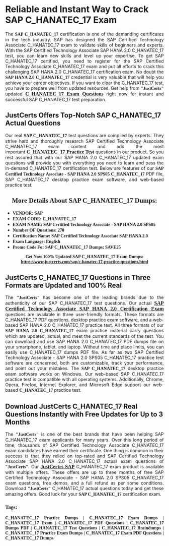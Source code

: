 <h1><strong>Reliable and Instant Way to Crack SAP C_HANATEC_17 Exam</strong></h1>

<p style="text-align: justify;">The <span style="font-family:Georgia,serif;"><strong>SAP C_HANATEC_17</strong></span> certification is one of the demanding certificates in the tech industry. SAP has designed the SAP Certified Technology Associate C_HANATEC_17 exam to validate skills of beginners and experts. With the SAP Certified Technology Associate SAP HANA 2.0 C_HANATEC_17 test, you can learn new skills and level up your expertise. To get SAP C_HANATEC_17 certified, you need to register for the SAP Certified Technology Associate C_HANATEC_17 exam and put all efforts to crack this challenging SAP HANA 2.0 C_HANATEC_17 certification exam. No doubt the <span style="font-family:Georgia,serif;"><strong>SAP HANA 2.0 C_HANATEC_17</strong></span> credential is very valuable that will help you achieve your career objectives. If you want to clear the C_HANATEC_17 test, you have to prepare well from updated resources. Get help from <span style="font-size:14px;"><span style="font-family:Georgia,serif;"><strong>"JustCerts"</strong></span></span> updated <a href="https://www.justcerts.com/sap/c-hanatec-17-practice-questions.html"><span style="font-size:16px;"><span style="font-family:Georgia,serif;"><strong>C_HANATEC_17 Exam Questions</strong></span></span></a> right now for instant and successful SAP C_HANATEC_17 test preparation.</p>

<h2><strong>JustCerts Offers Top-Notch SAP C_HANATEC_17 Actual Questions </strong></h2>

<p style="text-align: justify;">Our real <span style="font-family:Georgia,serif;"><strong>SAP C_HANATEC_17</strong></span> test questions are compiled by experts. They strive hard and thoroughly research SAP Certified Technology Associate C_HANATEC_17 exam content and add the most important <a href="https://www.justcerts.com/sap/c-hanatec-17-practice-questions.html"><span style="font-size:16px;"><span style="font-family:Georgia,serif;"><strong>C_HANATEC_17 Practice Test</strong></span></span></a> questions in our product. So you rest assured that with our SAP HANA 2.0 C_HANATEC_17 updated exam questions will provide you with everything you need to learn and pass the in-demand C_HANATEC_17 certification test. Below are features of our <span style="font-family:Georgia,serif;"><strong>SAP Certified Technology Associate - SAP HANA 2.0 SPS05 C_HANATEC_17</strong></span> PDF file, SAP C_HANATEC_17 desktop practice exam software, and web-based practice test.</p>

<h2 style="text-align: center;"><strong><span style="font-family:Georgia,serif;">More Details About SAP C_HANATEC_17 Dumps:</span></strong></h2>

<ul>
	<li style="text-align: justify;"><span style="font-size:14px;"><span style="font-family:Georgia,serif;"><strong>VENDOR: SAP</strong></span></span></li>
	<li style="text-align: justify;"><span style="font-size:14px;"><span style="font-family:Georgia,serif;"><strong>EXAM CODE: C_HANATEC_17</strong></span></span></li>
	<li style="text-align: justify;"><span style="font-size:14px;"><span style="font-family:Georgia,serif;"><strong>EXAM NAME: SAP Certified Technology Associate - SAP HANA 2.0 SPS05</strong></span></span></li>
	<li style="text-align: justify;"><span style="font-size:14px;"><span style="font-family:Georgia,serif;"><strong>Number OF Questions: 270</strong></span></span></li>
	<li style="text-align: justify;"><span style="font-size:14px;"><span style="font-family:Georgia,serif;"><strong>Certification Name: SAP Certified Technology Associate SAP HANA 2.0</strong></span></span></li>
	<li style="text-align: justify;"><span style="font-size:14px;"><span style="font-family:Georgia,serif;"><strong>Exam Language: English</strong></span></span></li>
	<li style="text-align: justify;"><span style="font-size:14px;"><span style="font-family:Georgia,serif;"><strong>Promo Code For SAP C_HANATEC_17 Dumps: SAVE25</strong></span></span></li>
</ul>

<p style="text-align: center;"><strong><span style="font-family:Georgia,serif;"><span style="font-size:14px;">Get Now 100% Updated SAP C_HANATEC_17 Exam Dumps:</span> <a href="https://www.justcerts.com/sap/c-hanatec-17-practice-questions.html">https://www.justcerts.com/sap/c-hanatec-17-practice-questions.html</a></span></strong></p>

<h2><strong>JustCerts C_HANATEC_17 Questions in Three Formats are Updated and 100% Real</strong></h2>

<p style="text-align: justify;">The <span style="font-size:14px;"><span style="font-family:Georgia,serif;"><strong>"JustCerts"</strong></span></span> has become one of the leading brands due to the authenticity of our SAP C_HANATEC_17 test questions. Our actual <a href="https://www.justcerts.com/sap/sap-certified-technology-associate-certification-exams.html"><span style="font-size:16px;"><span style="font-family:Georgia,serif;"><strong>SAP Certified Technology Associate SAP HANA 2.0 Certification Exam</strong></span></span></a> questions are available in three user-friendly formats. These formats are C_HANATEC_17 PDF questions, desktop practice exam software, and a web-based SAP HANA 2.0 C_HANATEC_17 practice test. All three formats of our <strong><span style="font-family:Georgia,serif;">SAP HANA 2.0 C_HANATEC_17</span></strong> exam practice material carry questions which are updated, actual, and meet the current standards of the test. You can download and use SAP HANA 2.0 C_HANATEC_17 PDF dumps file on your smartphone, tablet, and laptop. Without time and place limits, you can easily use C_HANATEC_17 dumps PDF file. As far as two SAP Certified Technology Associate - SAP HANA 2.0 SPS05 C_HANATEC_17 practice test software are concerned, both are customizable, track your performance, and point out your mistakes. The <span style="font-family:Georgia,serif;"><strong>SAP C_HANATEC_17</strong></span> desktop practice exam software works on Windows. Our web-based SAP C_HANATEC_17 practice test is compatible with all operating systems. Additionally, Chrome, Opera, Firefox, Internet Explorer, and Microsoft Edge support our web-based <span style="font-family:Georgia,serif;"><strong>C_HANATEC_17 </strong></span> practice test.</p>

<h2><strong>Download JustCerts C_HANATEC_17 Real Questions Instantly with Free Updates for Up to 3 Months</strong></h2>

<p style="text-align: justify;">The <span style="font-family:Georgia,serif;"><span style="font-size:14px;"><strong>"JustCerts"</strong></span></span> is one of the best brands that have been helping SAP C_HANATEC_17 exam applicants for many years. Over this long period of time, thousands of SAP Certified Technology Associate C_HANATEC_17 exam candidates have earned their certificate. One thing is common in their success is that they relied on top-rated and SAP Certified Technology Associate SAP HANA 2.0 C_HANATEC_17 actual exam questions of <span style="font-family:Georgia,serif;"><span style="font-size:14px;"><strong>"JustCerts"</strong></span></span>. Our <a href="https://www.justcerts.com/sap-certification-exams.html"><span style="font-size:16px;"><span style="font-family:Georgia,serif;"><strong>JustCertrs SAP</strong></span></span></a> C_HANATEC_17 exam product is available with multiple offers. These offers are up to three months of free SAP Certified Technology Associate - SAP HANA 2.0 SPS05 C_HANATEC_17 exam questions, free demos, and a full refund as per some conditions. Download <span style="font-family:Georgia,serif;"><span style="font-size:14px;"><strong>"JustCerts"</strong></span></span> C_HANATEC_17 actual questions today and get these amazing offers. Good luck for your <span style="font-family:Georgia,serif;"><strong>SAP C_HANATEC_17</strong></span> certification exam.</p>

<h3 style="text-align: justify;"><span style="font-family:Georgia,serif;"><strong>Tags:</strong></span></h3>

<p style="text-align: justify;"><span style="font-family:Georgia,serif;"><strong>C_HANATEC_17 Practice Dumps | C_HANATEC_17 Exam Dumps | C_HANATEC_17 Exam | C_HANATEC_17 PDF Questions | C_HANATEC_17 Dumps PDF | C_HANATEC_17 Test Questions | C_HANATEC_17 Braindumps | C_HANATEC_17 Practice Exam Dumps | C_HANATEC_17 Exam PDF Questions | C_HANATEC_17 Dumps</strong></span></p>
